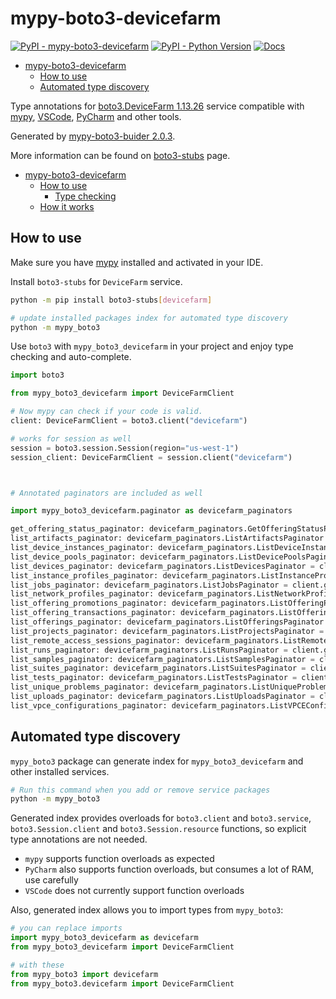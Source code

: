 # mypy-boto3-devicefarm

[![PyPI - mypy-boto3-devicefarm](https://img.shields.io/pypi/v/mypy-boto3-devicefarm.svg?color=blue)](https://pypi.org/project/mypy-boto3-devicefarm)
[![PyPI - Python Version](https://img.shields.io/pypi/pyversions/mypy-boto3-devicefarm.svg?color=blue)](https://pypi.org/project/mypy-boto3-devicefarm)
[![Docs](https://img.shields.io/readthedocs/mypy-boto3-builder.svg?color=blue)](https://mypy-boto3-builder.readthedocs.io/)

- [mypy-boto3-devicefarm](#mypy-boto3-devicefarm)
  - [How to use](#how-to-use)
  - [Automated type discovery](#automated-type-discovery)


Type annotations for
[boto3.DeviceFarm 1.13.26](https://boto3.amazonaws.com/v1/documentation/api/1.13.26/reference/services/devicefarm.html#DeviceFarm) service
compatible with [mypy](https://github.com/python/mypy), [VSCode](https://code.visualstudio.com/),
[PyCharm](https://www.jetbrains.com/pycharm/) and other tools.

Generated by [mypy-boto3-buider 2.0.3](https://github.com/vemel/mypy_boto3_builder).

More information can be found on [boto3-stubs](https://pypi.org/project/boto3-stubs/) page.

- [mypy-boto3-devicefarm](#mypy-boto3-devicefarm)
  - [How to use](#how-to-use)
    - [Type checking](#type-checking)
  - [How it works](#how-it-works)

## How to use

Make sure you have [mypy](https://github.com/python/mypy) installed and activated in your IDE.

Install `boto3-stubs` for `DeviceFarm` service.

```bash
python -m pip install boto3-stubs[devicefarm]

# update installed packages index for automated type discovery
python -m mypy_boto3
```

Use `boto3` with `mypy_boto3_devicefarm` in your project and enjoy type checking and auto-complete.

```python
import boto3

from mypy_boto3_devicefarm import DeviceFarmClient

# Now mypy can check if your code is valid.
client: DeviceFarmClient = boto3.client("devicefarm")

# works for session as well
session = boto3.session.Session(region="us-west-1")
session_client: DeviceFarmClient = session.client("devicefarm")



# Annotated paginators are included as well

import mypy_boto3_devicefarm.paginator as devicefarm_paginators

get_offering_status_paginator: devicefarm_paginators.GetOfferingStatusPaginator = client.get_paginator("get_offering_status")
list_artifacts_paginator: devicefarm_paginators.ListArtifactsPaginator = client.get_paginator("list_artifacts")
list_device_instances_paginator: devicefarm_paginators.ListDeviceInstancesPaginator = client.get_paginator("list_device_instances")
list_device_pools_paginator: devicefarm_paginators.ListDevicePoolsPaginator = client.get_paginator("list_device_pools")
list_devices_paginator: devicefarm_paginators.ListDevicesPaginator = client.get_paginator("list_devices")
list_instance_profiles_paginator: devicefarm_paginators.ListInstanceProfilesPaginator = client.get_paginator("list_instance_profiles")
list_jobs_paginator: devicefarm_paginators.ListJobsPaginator = client.get_paginator("list_jobs")
list_network_profiles_paginator: devicefarm_paginators.ListNetworkProfilesPaginator = client.get_paginator("list_network_profiles")
list_offering_promotions_paginator: devicefarm_paginators.ListOfferingPromotionsPaginator = client.get_paginator("list_offering_promotions")
list_offering_transactions_paginator: devicefarm_paginators.ListOfferingTransactionsPaginator = client.get_paginator("list_offering_transactions")
list_offerings_paginator: devicefarm_paginators.ListOfferingsPaginator = client.get_paginator("list_offerings")
list_projects_paginator: devicefarm_paginators.ListProjectsPaginator = client.get_paginator("list_projects")
list_remote_access_sessions_paginator: devicefarm_paginators.ListRemoteAccessSessionsPaginator = client.get_paginator("list_remote_access_sessions")
list_runs_paginator: devicefarm_paginators.ListRunsPaginator = client.get_paginator("list_runs")
list_samples_paginator: devicefarm_paginators.ListSamplesPaginator = client.get_paginator("list_samples")
list_suites_paginator: devicefarm_paginators.ListSuitesPaginator = client.get_paginator("list_suites")
list_tests_paginator: devicefarm_paginators.ListTestsPaginator = client.get_paginator("list_tests")
list_unique_problems_paginator: devicefarm_paginators.ListUniqueProblemsPaginator = client.get_paginator("list_unique_problems")
list_uploads_paginator: devicefarm_paginators.ListUploadsPaginator = client.get_paginator("list_uploads")
list_vpce_configurations_paginator: devicefarm_paginators.ListVPCEConfigurationsPaginator = client.get_paginator("list_vpce_configurations")
```

## Automated type discovery

`mypy_boto3` package can generate index for `mypy_boto3_devicefarm` and other installed services.

```bash
# Run this command when you add or remove service packages
python -m mypy_boto3
```

Generated index provides overloads for `boto3.client` and `boto3.service`,
`boto3.Session.client` and `boto3.Session.resource` functions,
so explicit type annotations are not needed.

- `mypy` supports function overloads as expected
- `PyCharm` also supports function overloads, but consumes a lot of RAM, use carefully
- `VSCode` does not currently support function overloads

Also, generated index allows you to import types from `mypy_boto3`:

```python
# you can replace imports
import mypy_boto3_devicefarm as devicefarm
from mypy_boto3_devicefarm import DeviceFarmClient

# with these
from mypy_boto3 import devicefarm
from mypy_boto3.devicefarm import DeviceFarmClient
```